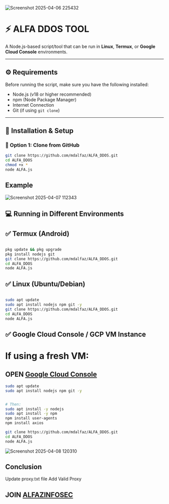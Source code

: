 ![Screenshot 2025-04-06 225432](https://github.com/user-attachments/assets/1eac34ab-9f0b-4fc7-a978-a4845079a003)


# ⚡ ALFA DDOS TOOL

A Node.js-based script/tool that can be run in **Linux**, **Termux**, or **Google Cloud Console** environments.

---

## ⚙️ Requirements

Before running the script, make sure you have the following installed:

- Node.js (v18 or higher recommended)
- npm (Node Package Manager)
- Internet Connection
- Git (if using `git clone`)

---

## 🚀 Installation & Setup

### 🔸 Option 1: Clone from GitHub

```bash
git clone https://github.com/mdalfaz/ALFA_DDOS.git
cd ALFA_DDOS
chmod +x *
node ALFA.js


```
## Example

![Screenshot 2025-04-07 112343](https://github.com/user-attachments/assets/5b93cdac-5c14-4823-b7a3-6a8922821099)


## 💻 Running in Different Environments

## ✅ Termux (Android)

```bash

pkg update && pkg upgrade
pkg install nodejs git
git clone https://github.com/mdalfaz/ALFA_DDOS.git
cd ALFA_DDOS
node ALFA.js

```

## ✅ Linux (Ubuntu/Debian)

```bash

sudo apt update
sudo apt install nodejs npm git -y
git clone https://github.com/mdalfaz/ALFA_DDOS.git
cd ALFA_DDOS
node ALFA.js

```

## ✅ Google Cloud Console / GCP VM Instance

# If using a fresh VM:

## OPEN [Google Cloud Console](https://shell.cloud.google.com)

```bash
sudo apt update
sudo apt install nodejs npm git -y

```
```bash

# Then:
sudo apt install -y nodejs
sudo apt install -y npm
npm install user-agents
npm install axios

git clone https://github.com/mdalfaz/ALFA_DDOS.git
cd ALFA_DDOS
node ALFA.js
```

![Screenshot 2025-04-08 120310](https://github.com/user-attachments/assets/236a3d83-5c3d-45e0-8f1a-90438c975647)


## Conclusion

Update proxy.txt file Add Valid Proxy

## JOIN [ALFAZINFOSEC](https://t.me/ALFAZINFOSEC)

